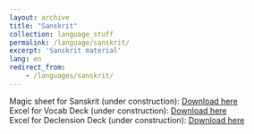 ```yaml
---
layout: archive
title: "Sanskrit"
collection: language_stuff
permalink: /language/sanskrit/
excerpt: 'Sanskrit material'
lang: en
redirect_from: 
    - /languages/sanskrit/
---
```

Magic sheet for Sanskrit (under construction): 
[Download here](https://argilfea.github.io/philippethemedicalphysicist.github.io/files/Sanskrit_Magic_Sheet_v3.pdf)<br>
Excel for Vocab Deck (under construction):
[Download here](https://argilfea.github.io/philippethemedicalphysicist.github.io/files/Sanskrit_Magic_Sheet_v3.pdf)<br>
Excel for Declension Deck (under construction):
[Download here](https://argilfea.github.io/philippethemedicalphysicist.github.io/files/Sanskrit_Magic_Sheet_v3.pdf)<br>
